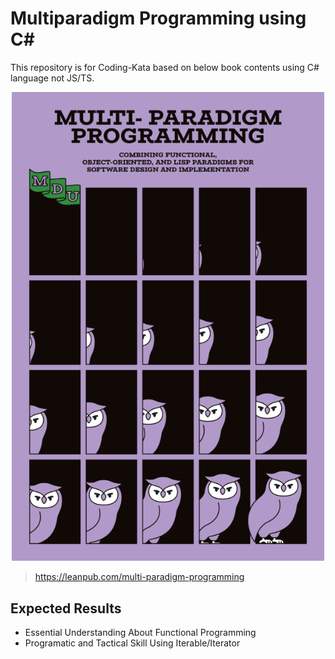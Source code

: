 # Multiparadigm Programming using C#

This repository is for Coding-Kata based on below book contents using C# language not JS/TS.

<p align="center">
	<img src="./imgs/multi-paradigm.png" width="500" />
</p>

> https://leanpub.com/multi-paradigm-programming

## Expected Results

- Essential Understanding About Functional Programming
- Programatic and Tactical Skill Using Iterable/Iterator
